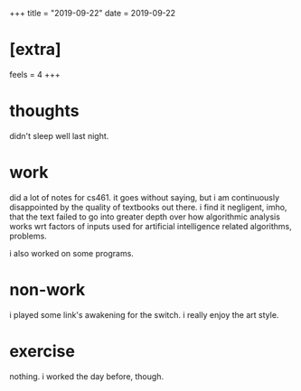 +++
title = "2019-09-22"
date = 2019-09-22

# [extra]
feels = 4
+++

# thoughts
didn't sleep well last night.

# work
did a lot of notes for cs461. it goes without saying, but i am continuously
disappointed by the quality of textbooks out there. i find it negligent, imho,
that the text failed to go into greater depth over how algorithmic analysis
works wrt factors of inputs used for artificial intelligence related
algorithms, problems.

i also worked on some programs.

# non-work
i played some link's awakening for the switch. i really enjoy the art style.

# exercise
nothing. i worked the day before, though.
